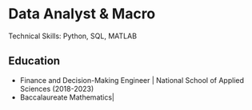 # Data Analyst & Macro
Technical Skills: Python, SQL, MATLAB
## Education
 - Finance and Decision-Making Engineer | National School of Applied Sciences (2018-2023)
 - Baccalaureate Mathematics|
